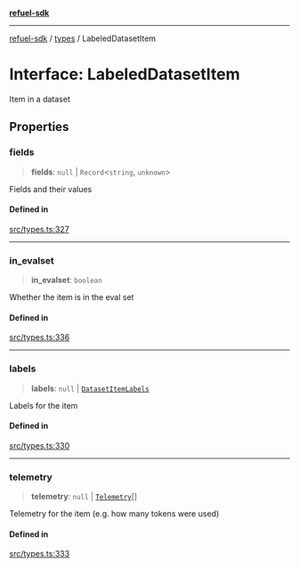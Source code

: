 [**refuel-sdk**](../../README.md)

***

[refuel-sdk](../../modules.md) / [types](../README.md) / LabeledDatasetItem

# Interface: LabeledDatasetItem

Item in a dataset

## Properties

### fields

> **fields**: `null` \| `Record`\<`string`, `unknown`\>

Fields and their values

#### Defined in

[src/types.ts:327](https://github.com/refuel-ai/refuel-sdk/blob/f2e28ab259fcf3e0cbb5ccf9e6bee5d2eda4cd6f/src/types.ts#L327)

***

### in\_evalset

> **in\_evalset**: `boolean`

Whether the item is in the eval set

#### Defined in

[src/types.ts:336](https://github.com/refuel-ai/refuel-sdk/blob/f2e28ab259fcf3e0cbb5ccf9e6bee5d2eda4cd6f/src/types.ts#L336)

***

### labels

> **labels**: `null` \| [`DatasetItemLabels`](DatasetItemLabels.md)

Labels for the item

#### Defined in

[src/types.ts:330](https://github.com/refuel-ai/refuel-sdk/blob/f2e28ab259fcf3e0cbb5ccf9e6bee5d2eda4cd6f/src/types.ts#L330)

***

### telemetry

> **telemetry**: `null` \| [`Telemetry`](Telemetry.md)[]

Telemetry for the item (e.g. how many tokens were used)

#### Defined in

[src/types.ts:333](https://github.com/refuel-ai/refuel-sdk/blob/f2e28ab259fcf3e0cbb5ccf9e6bee5d2eda4cd6f/src/types.ts#L333)
